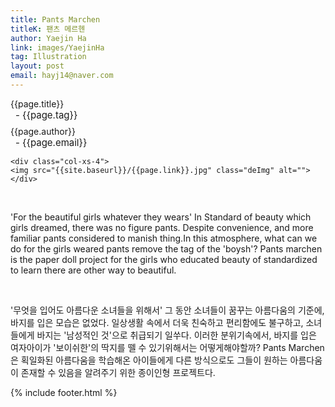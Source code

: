 ```yaml
---
title: Pants Marchen
titleK: 팬츠 메르헨
author: Yaejin Ha
link: images/YaejinHa
tag: Illustration
layout: post
email: hayj14@naver.com
---	
```


<div class="container">

<div class="deDep">
{{page.title}}<br>
<p style="font-size:15px; margin:0px; padding:0px 0px 0px 8px; margin:0px 0px 8px 0px;">- {{page.tag}}</p>
{{page.author}}<br>
<p style="font-size:15px; margin:0px; padding:0px 0px 0px 8px;">- {{page.email}}</p>
</div>


<div class="row" class="imgcolor">
	
	<div class="col-xs-4">
	<img src="{{site.baseurl}}/{{page.link}}.jpg" class="deImg" alt=""></div>
	
</div>
<br>

<div class="det lato">



'For the beautiful girls whatever they wears'
In Standard of beauty which girls dreamed, there was no figure pants. 
Despite convenience, and more familiar pants considered to manish thing.In this atmosphere, what can we do for the girls weared pants remove the tag of the 'boysh'? Pants marchen is the paper doll project for the girls who educated beauty of standardized to learn there are other way to beautiful. 



</div>

<br>

<div class="noto">

'무엇을 입어도 아름다운 소녀들을 위해서' 
그 동안 소녀들이 꿈꾸는 아름다움의 기준에, 바지를 입은 모습은 없었다. 일상생활 속에서 더욱 친숙하고 편리함에도 불구하고, 소녀들에게 바지는 '남성적인 것'으로 취급되기 일쑤다.  이러한 분위기속에서, 바지를 입은 여자아이가 '보이쉬한'의 딱지를 뗄 수 있기위해서는 어떻게해야할까? Pants Marchen은 획일화된 아름다움을 학습해온 아이들에게 다른 방식으로도 그들이 원하는 아름다움이 존재할 수 있음을 알려주기 위한 종이인형 프로젝트다. 


</div>


	

</div> 

{% include footer.html %}
